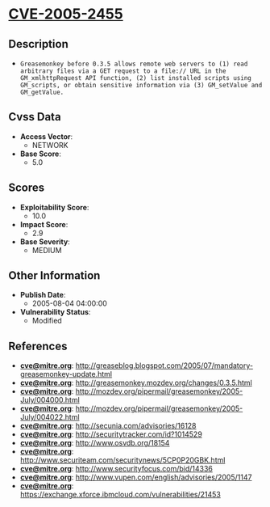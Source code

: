 
# [CVE-2005-2455](http://greaseblog.blogspot.com/2005/07/mandatory-greasemonkey-update.html)

## Description

- `Greasemonkey before 0.3.5 allows remote web servers to (1) read arbitrary files via a GET request to a file:// URL in the GM_xmlhttpRequest API function, (2) list installed scripts using GM_scripts, or obtain sensitive information via (3) GM_setValue and GM_getValue.`

## Cvss Data

- **Access Vector**:
  - NETWORK
- **Base Score**:
  - 5.0

## Scores

- **Exploitability Score**:
  - 10.0
- **Impact Score**:
  - 2.9
- **Base Severity**:
  - MEDIUM

## Other Information

- **Publish Date**:
  - 2005-08-04 04:00:00
- **Vulnerability Status**:
  - Modified

## References

- **cve@mitre.org**: http://greaseblog.blogspot.com/2005/07/mandatory-greasemonkey-update.html
- **cve@mitre.org**: http://greasemonkey.mozdev.org/changes/0.3.5.html
- **cve@mitre.org**: http://mozdev.org/pipermail/greasemonkey/2005-July/004000.html
- **cve@mitre.org**: http://mozdev.org/pipermail/greasemonkey/2005-July/004022.html
- **cve@mitre.org**: http://secunia.com/advisories/16128
- **cve@mitre.org**: http://securitytracker.com/id?1014529
- **cve@mitre.org**: http://www.osvdb.org/18154
- **cve@mitre.org**: http://www.securiteam.com/securitynews/5CP0P20GBK.html
- **cve@mitre.org**: http://www.securityfocus.com/bid/14336
- **cve@mitre.org**: http://www.vupen.com/english/advisories/2005/1147
- **cve@mitre.org**: https://exchange.xforce.ibmcloud.com/vulnerabilities/21453
